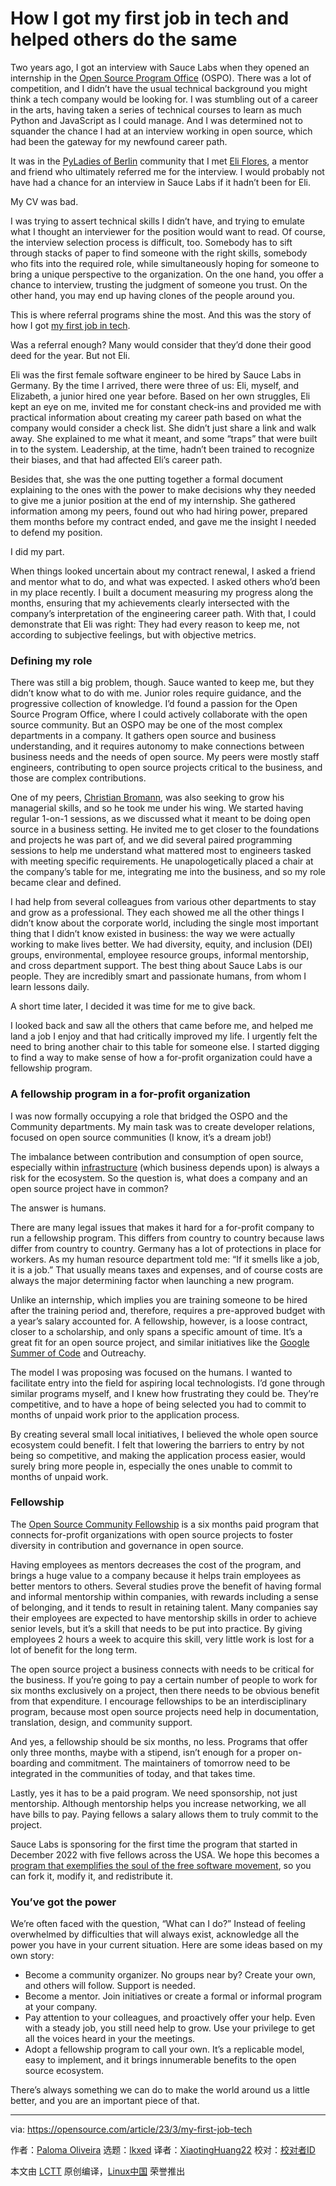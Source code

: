 [#]: subject: "How I got my first job in tech and helped others do the same"
[#]: via: "https://opensource.com/article/23/3/my-first-job-tech"
[#]: author: "Paloma Oliveira https://opensource.com/users/discombobulateme"
[#]: collector: "lkxed"
[#]: translator: "XiaotingHuang22"
[#]: reviewer: " "
[#]: publisher: " "
[#]: url: " "

How I got my first job in tech and helped others do the same
======

Two years ago, I got an interview with Sauce Labs when they opened an internship in the [Open Source Program Office][1] (OSPO). There was a lot of competition, and I didn’t have the usual technical background you might think a tech company would be looking for. I was stumbling out of a career in the arts, having taken a series of technical courses to learn as much Python and JavaScript as I could manage. And I was determined not to squander the chance I had at an interview working in open source, which had been the gateway for my newfound career path.

It was in the [PyLadies of Berlin][2] community that I met [Eli Flores][3], a mentor and friend who ultimately referred me for the interview. I would probably not have had a chance for an interview in Sauce Labs if it hadn’t been for Eli.

My CV was bad.

I was trying to assert technical skills I didn’t have, and trying to emulate what I thought an interviewer for the position would want to read. Of course, the interview selection process is difficult, too. Somebody has to sift through stacks of paper to find someone with the right skills, somebody who fits into the required role, while simultaneously hoping for someone to bring a unique perspective to the organization. On the one hand, you offer a chance to interview, trusting the judgment of someone you trust. On the other hand, you may end up having clones of the people around you.

This is where referral programs shine the most. And this was the story of how I got [my first job in tech][4].

Was a referral enough? Many would consider that they’d done their good deed for the year. But not Eli.

Eli was the first female software engineer to be hired by Sauce Labs in Germany. By the time I arrived, there were three of us: Eli, myself, and Elizabeth, a junior hired one year before. Based on her own struggles, Eli kept an eye on me, invited me for constant check-ins and provided me with practical information about creating my career path based on what the company would consider a check list. She didn’t just share a link and walk away. She explained to me what it meant, and some “traps” that were built in to the system. Leadership, at the time, hadn’t been trained to recognize their biases, and that had affected Eli’s career path.

Besides that, she was the one putting together a formal document explaining to the ones with the power to make decisions why they needed to give me a junior position at the end of my internship. She gathered information among my peers, found out who had hiring power, prepared them months before my contract ended, and gave me the insight I needed to defend my position.

I did my part.

When things looked uncertain about my contract renewal, I asked a friend and mentor what to do, and what was expected. I asked others who’d been in my place recently. I built a document measuring my progress along the months, ensuring that my achievements clearly intersected with the company’s interpretation of the engineering career path. With that, I could demonstrate that Eli was right: They had every reason to keep me, not according to subjective feelings, but with objective metrics.

### Defining my role

There was still a big problem, though. Sauce wanted to keep me, but they didn’t know what to do with me. Junior roles require guidance, and the progressive collection of knowledge. I’d found a passion for the Open Source Program Office, where I could actively collaborate with the open source community. But an OSPO may be one of the most complex departments in a company. It gathers open source and business understanding, and it requires autonomy to make connections between business needs and the needs of open source. My peers were mostly staff engineers, contributing to open source projects critical to the business, and those are complex contributions.

One of my peers, [Christian Bromann][5], was also seeking to grow his managerial skills, and so he took me under his wing. We started having regular 1-on-1 sessions, as we discussed what it meant to be doing open source in a business setting. He invited me to get closer to the foundations and projects he was part of, and we did several paired programming sessions to help me understand what mattered most to engineers tasked with meeting specific requirements. He unapologetically placed a chair at the company’s table for me, integrating me into the business, and so my role became clear and defined.

I had help from several colleagues from various other departments to stay and grow as a professional. They each showed me all the other things I didn’t know about the corporate world, including the single most important thing that I didn’t know existed in business: the way we were actually working to make lives better. We had diversity, equity, and inclusion (DEI) groups, environmental, employee resource groups, informal mentorship, and cross department support. The best thing about Sauce Labs is our people. They are incredibly smart and passionate humans, from whom I learn lessons daily.

A short time later, I decided it was time for me to give back.

I looked back and saw all the others that came before me, and helped me land a job I enjoy and that had critically improved my life. I urgently felt the need to bring another chair to this table for someone else. I started digging to find a way to make sense of how a for-profit organization could have a fellowship program.

### A fellowship program in a for-profit organization

I was now formally occupying a role that bridged the OSPO and the Community departments. My main task was to create developer relations, focused on open source communities (I know, it’s a dream job!)

The imbalance between contribution and consumption of open source, especially within [infrastructure][6] (which business depends upon) is always a risk for the ecosystem. So the question is, what does a company and an open source project have in common?

The answer is humans.

There are many legal issues that makes it hard for a for-profit company to run a fellowship program. This differs from country to country because laws differ from country to country. Germany has a lot of protections in place for workers. As my human resource department told me: “If it smells like a job, it is a job.” That usually means taxes and expenses, and of course costs are always the major determining factor when launching a new program.

Unlike an internship, which implies you are training someone to be hired after the training period and, therefore, requires a pre-approved budget with a year’s salary accounted for. A fellowship, however, is a loose contract, closer to a scholarship, and only spans a specific amount of time. It’s a great fit for an open source project, and similar initiatives like the [Google Summer of Code][7] and Outreachy.

The model I was proposing was focused on the humans. I wanted to facilitate entry into the field for aspiring local technologists. I’d gone through similar programs myself, and I knew how frustrating they could be. They’re competitive, and to have a hope of being selected you had to commit to months of unpaid work prior to the application process.

By creating several small local initiatives, I believed the whole open source ecosystem could benefit. I felt that lowering the barriers to entry by not being so competitive, and making the application process easier, would surely bring more people in, especially the ones unable to commit to months of unpaid work.

### Fellowship

The [Open Source Community Fellowship][8] is a six months paid program that connects for-profit organizations with open source projects to foster diversity in contribution and governance in open source.

Having employees as mentors decreases the cost of the program, and brings a huge value to a company because it helps train employees as better mentors to others. Several studies prove the benefit of having formal and informal mentorship within companies, with rewards including a sense of belonging, and it tends to result in retaining talent. Many companies say their employees are expected to have mentorship skills in order to achieve senior levels, but it’s a skill that needs to be put into practice. By giving employees 2 hours a week to acquire this skill, very little work is lost for a lot of benefit for the long term.

The open source project a business connects with needs to be critical for the business. If you’re going to pay a certain number of people to work for six months exclusively on a project, then there needs to be obvious benefit from that expenditure. I encourage fellowships to be an interdisciplinary program, because most open source projects need help in documentation, translation, design, and community support.

And yes, a fellowship should be six months, no less. Programs that offer only three months, maybe with a stipend, isn’t enough for a proper on-boarding and commitment. The maintainers of tomorrow need to be integrated in the communities of today, and that takes time.

Lastly, yes it has to be a paid program. We need sponsorship, not just mentorship. Although mentorship helps you increase networking, we all have bills to pay. Paying fellows a salary allows them to truly commit to the project.

Sauce Labs is sponsoring for the first time the program that started in December 2022 with five fellows across the USA. We hope this becomes a [program that exemplifies the soul of the free software movement][9], so you can fork it, modify it, and redistribute it.

### You’ve got the power

We’re often faced with the question, “What can I do?” Instead of feeling overwhelmed by difficulties that will always exist, acknowledge all the power you have in your current situation. Here are some ideas based on my own story:

- Become a community organizer. No groups near by? Create your own, and others will follow. Support is needed.
- Become a mentor. Join initiatives or create a formal or informal program at your company.
- Pay attention to your colleagues, and proactively offer your help. Even with a steady job, you still need help to grow. Use your privilege to get all the voices heard in your the meetings.
- Adopt a fellowship program to call your own. It’s a replicable model, easy to implement, and it brings innumerable benefits to the open source ecosystem.

There’s always something we can do to make the world around us a little better, and you are an important piece of that.

--------------------------------------------------------------------------------

via: https://opensource.com/article/23/3/my-first-job-tech

作者：[Paloma Oliveira][a]
选题：[lkxed][b]
译者：[XiaotingHuang22](https://github.com/XiaotingHuang22)
校对：[校对者ID](https://github.com/校对者ID)

本文由 [LCTT](https://github.com/LCTT/TranslateProject) 原创编译，[Linux中国](https://linux.cn/) 荣誉推出

[a]: https://opensource.com/users/discombobulateme
[b]: https://github.com/lkxed/
[1]: https://opensource.com/business/16/5/whats-open-source-program-office
[2]: https://berlin.pyladies.com/
[3]: https://www.linkedin.com/in/elifloresch/
[4]: https://opensource.com/article/21/4/my-first-tech-job
[5]: https://bromann.dev/
[6]: https://www.redhat.com/en/topics/cloud-computing/what-is-it-infrastructure?intcmp=7013a000002qLH8AAM
[7]: https://opensource.com/article/21/10/google-summer-code
[8]: https://saucelabs.com/resources/blog/sauce-labs-community-fellowship-program-open-source
[9]: https://saucelabs.com/blog/announcing-sauce-labs-fellows-2022
